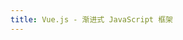 ```yaml
---
title: Vue.js - 渐进式 JavaScript 框架
---
```


<script setup>
import Home from '.vitepress/components/home.vue'
</script>
<Home/>

<style>
    
</style>